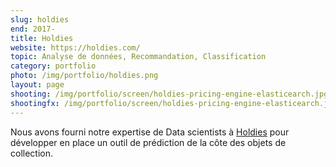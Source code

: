 ```yaml
---
slug: holdies
end: 2017-
title: Holdies
website: https://holdies.com/
topic: Analyse de données, Recommandation, Classification
category: portfolio
photo: /img/portfolio/holdies.png
layout: page
shooting: /img/portfolio/screen/holdies-pricing-engine-elasticearch.jpg
shootingfx: /img/portfolio/screen/holdies-pricing-engine-elasticearch.jpg
---
```

Nous avons fourni notre expertise de Data scientists à [Holdies]({{page.website}}) pour développer en place un outil de prédiction de la côte des objets de collection.
